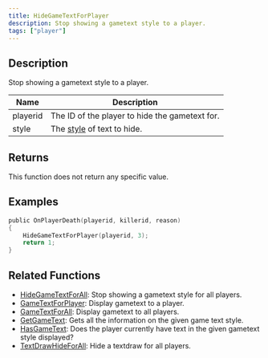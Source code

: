 ```yaml
---
title: HideGameTextForPlayer
description: Stop showing a gametext style to a player.
tags: ["player"]
---
```


<VersionWarn version='omp v1.1.0.2612' />

## Description

Stop showing a gametext style to a player.

| Name           | Description                                                       |
| -------------- | ----------------------------------------------------------------- |
| playerid       | The ID of the player to hide the gametext for.                    |
| style          | The [style](../resources/gametextstyles) of text to hide.         |

## Returns

This function does not return any specific value.

## Examples

```c
public OnPlayerDeath(playerid, killerid, reason)
{
    HideGameTextForPlayer(playerid, 3);
    return 1;
}
```

## Related Functions

- [HideGameTextForAll](HideGameTextForAll): Stop showing a gametext style for all players.
- [GameTextForPlayer](GameTextForPlayer): Display gametext to a player.
- [GameTextForAll](GameTextForAll): Display gametext to all players.
- [GetGameText](GetGameText): Gets all the information on the given game text style.
- [HasGameText](HasGameText): Does the player currently have text in the given gametext style displayed?
- [TextDrawHideForAll](TextDrawHideForAll): Hide a textdraw for all players.
